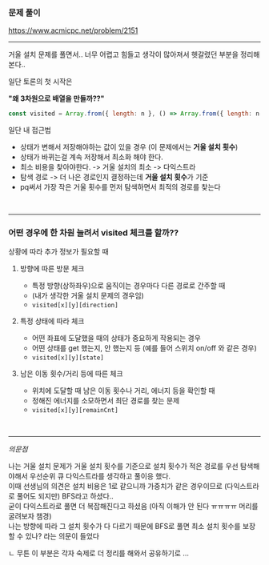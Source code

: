 ### 문제 풀이

https://www.acmicpc.net/problem/2151

---

거울 설치 문제를 풀면서.. 너무 어렵고 힘들고 생각이 많아져서 헷갈렸던 부분을 정리해본다..

일단 토론의 첫 시작은

**"왜 3차원으로 배열을 만들까??"**

```jsx
const visited = Array.from({ length: n }, () => Array.from({ length: n }, () => Array(4).fill(Infinity)))
```

일단 내 접근법

- 상태가 변해서 저장해야하는 값이 있을 경우 (이 문제에서는 **거울 설치 횟수**)
- 상태가 바뀌는걸 계속 저장해서 최소화 해야 한다.
- 최소 비용을 찾아야한다. -> 거울 설치의 최소 -> 다익스트라
- 탐색 경로 -> 더 나은 경로인지 결정하는데 **거울 설치 횟수**가 기준
- pq써서 가장 작은 거울 횟수를 먼저 탐색하면서 최적의 경로를 찾는다

<br/>

---

### 어떤 경우에 한 차원 늘려서 visited 체크를 할까??

상황에 따라 추가 정보가 필요할 때

1. 방향에 따른 방문 체크

    - 특정 방향(상하좌우)으로 움직이는 경우마다 다른 경로로 간주할 때
    - (내가 생각한 거울 설치 문제의 경우임)
    - `visited[x][y][direction]`

2. 특정 상태에 따라 체크

    - 어떤 좌표에 도달했을 때의 상태가 중요하게 작용되는 경우
    - 어떤 상태를 get 했는지, 안 했는지 등 (예를 들어 스위치 on/off 와 같은 경우)
    - `visited[x][y][state]`

3. 남은 이동 횟수/거리 등에 따른 체크

    - 위치에 도달할 때 남은 이동 횟수나 거리, 에너지 등을 확인할 때
    - 정해진 에너지를 소모하면서 최단 경로를 찾는 문제
    - `visited[x][y][remainCnt]`

<br/>

---

*의문점*

나는 거울 설치 문제가 거울 설치 횟수를 기준으로 설치 횟수가 적은 경로를 우선 탐색해야해서 우선순위 큐 다익스트라를 생각하고 풀이응 했다.   
이때 선생님의 의견은 설치 비용은 1로 같으니까 가중치가 같은 경우이므로 (다익스트라로 풀어도 되지만) BFS라고 하셨다..   
굳이 다익스트라로 풀면 더 복잡해진다고 하셨음 (아직 이해가 안 된다 ㅠㅠㅠㅠ 머리를 굴려보자 챔경)   
나는 방향에 따라 그 설치 횟수가 다 다르기 때문에 BFS로 풀면 최소 설치 횟수를 보장할 수 있나? 라는 의문이 들었다   

ㄴ 무튼 이 부분은 각자 숙제로 더 정리를 해와서 공유하기로 ...